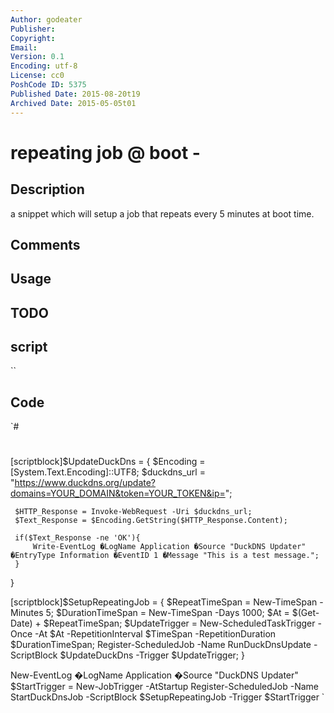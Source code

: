 ```yaml
---
Author: godeater
Publisher: 
Copyright: 
Email: 
Version: 0.1
Encoding: utf-8
License: cc0
PoshCode ID: 5375
Published Date: 2015-08-20t19
Archived Date: 2015-05-05t01
---
```


# repeating job @ boot - 

## Description

a snippet which will setup a job that repeats every 5 minutes at boot time.

## Comments



## Usage



## TODO



## script

``

## Code

`#
 #
 [scriptblock]$UpdateDuckDns = {
     $Encoding = [System.Text.Encoding]::UTF8;
     $duckdns_url = "https://www.duckdns.org/update?domains=YOUR_DOMAIN&token=YOUR_TOKEN&ip=";
 
     $HTTP_Response = Invoke-WebRequest -Uri $duckdns_url;
     $Text_Response = $Encoding.GetString($HTTP_Response.Content);
 
     if($Text_Response -ne 'OK'){
         Write-EventLog �LogName Application �Source "DuckDNS Updater" �EntryType Information �EventID 1 �Message "This is a test message.";
     }
 }
 
 [scriptblock]$SetupRepeatingJob = {
     $RepeatTimeSpan = New-TimeSpan -Minutes 5;
     $DurationTimeSpan = New-TimeSpan -Days 1000;
     $At = $(Get-Date) + $RepeatTimeSpan;
     $UpdateTrigger = New-ScheduledTaskTrigger -Once -At $At -RepetitionInterval $TimeSpan -RepetitionDuration $DurationTimeSpan;
     Register-ScheduledJob -Name RunDuckDnsUpdate -ScriptBlock $UpdateDuckDns -Trigger $UpdateTrigger;
 }
 
 New-EventLog  �LogName Application �Source "DuckDNS Updater"
 $StartTrigger = New-JobTrigger -AtStartup
 Register-ScheduledJob -Name StartDuckDnsJob -ScriptBlock $SetupRepeatingJob -Trigger $StartTrigger
`

